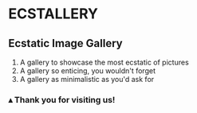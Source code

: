 # ECSTALLERY

## Ecstatic Image Gallery

<ol>
<li>A gallery to showcase the most ecstatic of pictures</li>
<li>A gallery so enticing, you wouldn't forget</li>
<li>A gallery as minimalistic as you'd ask for</li>
</ol>

### &#9652; Thank you for visiting us!
